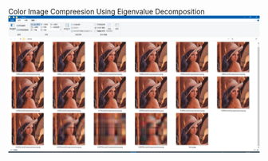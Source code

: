 Color Image Compreesion Using Eigenvalue Decomposition
![Image text](https://github.com/jayphone17/Linear-Methanmetics-for-ML/blob/main/Color%20Image%20Compreesion%20Using%20Eigenvalue%20Decomposition/result.png)

